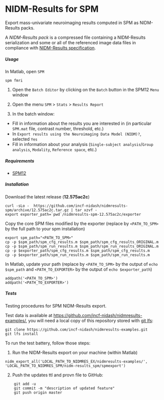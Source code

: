 
# NIDM-Results for SPM

Export mass-univariate neuroimaging results computed in SPM as NIDM-Results packs.

A *NIDM-Results pack* is a compressed file containing a NIDM-Results serialization and some or all of the referenced image data files in compliance with [NIDM-Results specification](http://nidm.nidash.org/specs/nidm-results.html).

##### Usage
In Matlab, open `SPM`
```
spm fmri
```
 1. Open the `Batch Editor` by clicking on the `Batch` button in the SPM12 `Menu` window
 1. Open the menu `SPM` > `Stats` > `Results Report`
 
 1. In the batch window:
  - Fill in information about the results you are interested in (in particular `SPM.mat` file, contrast number, threshold, etc.)
  - In `Export results using the Neuroimaging Data Model (NIDM)?`, selected `Yes`
  - Fill in information about your analysis (`Single-subject analysis`/`Group analysis`, `Modality`, `Reference space`, etc.)
  
##### Requirements
  - [SPM12](http://www.fil.ion.ucl.ac.uk/spm/software/spm12/)

##### Installation
Download the latest release (**12.575ac2c**)
```
curl -sLo -  https://github.com/incf-nidash/nidmresults-spm/archive/12.575ac2c.tar.gz | tar xzvf -
export exporter_path=`pwd`/nidmresults-spm-12.575ac2c/exporter
```
Copy the core SPM files modified by the exporter (replace by `<PATH_TO_SPM>` by the full path to your spm installation)
```
export spm_path="<PATH_TO_SPM>"
cp -p $spm_path/spm_cfg_results.m $spm_path/spm_cfg_results_ORIGINAL.m
cp -p $spm_path/spm_run_results.m $spm_path/spm_run_results_ORIGINAL.m
cp -p $exporter_path/spm_cfg_results.m $spm_path/spm_cfg_results.m
cp -p $exporter_path/spm_run_results.m $spm_path/spm_run_results.m
```
In Matlab, update your path (replace by `<PATH_TO_SPM>` by the output of `echo $spm_path` and `<PATH_TO_EXPORTER>` by the output of `echo $exporter_path`)
 ```
 addpath('<PATH_TO_SPM>')
 addpath('<PATH_TO_EXPORTER>')
 ```

 


##### Tests

Testing procedures for SPM NIDM-Results export.

Test data is available at https://github.com/incf-nidash/nidmresults-examples/, you will need a local copy of this repository stored with [git lfs](https://git-lfs.github.com/):
```
git clone https://github.com/incf-nidash/nidmresults-examples.git
git lfs install
```

To run the test battery, follow those steps:
 1. Run the NIDM-Results export on your machine (within Matlab)
```
nidm_export_all('LOCAL_PATH_TO_NIDMRES_EX/nidmresults-examples/', 'LOCAL_PATH_TO_NIDMRES_SPM/nidm-results_spm/spmexport')
``` 
 2. Push the updates ttl and provn file to GitHub:
```
    git add -u
    git commit -m "description of updated feature"
    git push origin master
```
